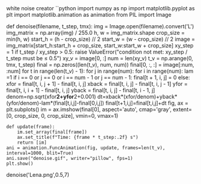 ##
white noise creator 
``python 
import numpy as np
import matplotlib.pyplot as plt
import matplotlib.animation as animation
from PIL import Image

def denoise(filename, t_step, tmx):
    img = Image.open(filename).convert('L')
    img_matrix = np.array(img) / 255.0
    h, w = img_matrix.shape
    crop_size = min(h, w)
    start_h = (h - crop_size) // 2
    start_w = (w - crop_size) // 2
    image = img_matrix[start_h:start_h + crop_size, start_w:start_w + crop_size]
    xy_step = 1
    if t_step / xy_step > 0.5:
        raise ValueError("condition not met: xy_step / t_step must be ≤ 0.5")
    xy_v = image[0, :]
    num = len(xy_v)
    t_v = np.arange(0, tmx, t_step)
    final = np.zeros((len(t_v), num, num))
    final[0, :, :] = image[:num, :num]
    for t in range(len(t_v) - 1):
        for j in range(num):
            for i in range(num):
                lam =1
                if i == 0 or j == 0 or i == num - 1 or j == num - 1:
                    final[t + 1, i, j] = 0
                else:
                    xfor = final[t, i, j + 1] - final[t, i, j]
                    xback = final[t, i, j] - final[t, i, j - 1]
                    yfor = final[t, i, i + 1] - final[t, i, j]
                    yback = final[t, i, j] - final[t, i - 1, j]
                    denom=np.sqrt(xfor**2+yfor**2+0.001)
                    dt=xback*(xfor/denom)+yback*(yfor/denom)-lam*(final[t,i,j]-final[0,i,j])
                    final[t+1,i,j]=final[t,i,j]+dt
    fig, ax = plt.subplots()
    im = ax.imshow(final[0], aspect='auto', cmap='gray',
                   extent=[0, crop_size, 0, crop_size], vmin=0, vmax=1)

    def update(frame):
        im.set_array(final[frame])
        ax.set_title(f"Time: {frame * t_step:.2f} s")
        return [im]
    ani = animation.FuncAnimation(fig, update, frames=len(t_v), interval=1000, blit=True)
    ani.save("denoise.gif", writer="pillow", fps=1)
    plt.show()
denoise('Lena.png',0.5,7)
```
